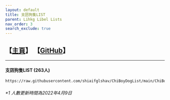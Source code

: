 ```yaml
---
layout: default
title: 支囝狗隻LIST
parent: Lihkg Libel Lists
nav_order: 3
search_exclude: true
---
```

## 【[主頁](https://lih.kg/2908480)】 【[GitHub](https://github.com/shiaifglshav/ChiBoyDogList)】

---

#### 支囝狗隻LIST (263人)
```
https://raw.githubusercontent.com/shiaifglshav/ChiBoyDogList/main/ChiBoyDogList.json
```

###### *1 人數更新時間為2022年4月9日
